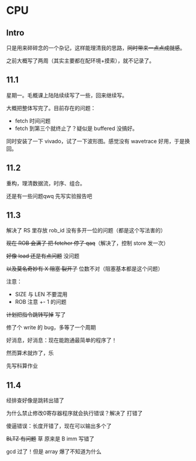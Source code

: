 # CPU

## Intro

只是用来碎碎念的一个杂记，这样能理清我的思路，~~同时带来一点点成就感~~。

之前大概写了两周（其实主要都在配环境+摸索），就不记录了。



## 11.1

星期一。毛概课上陆陆续续写了一些，回来继续写。

大概把整体写完了。目前存在的问题：

- fetch 时间问题
- fetch 到第三个就终止了？疑似是 buffered 没搞好。

同时安装了一下 vivado，试了一下波形图。感觉没有 wavetrace 好用，于是换回。



## 11.2

重构，理清数据流，时序、组合。

还是有一些问题qwq 先写实验报告吧



## 11.3

解决了 RS 里存放 rob_id 没有多开一位的问题（都是这个写法害的）

~~现在 ROB 会满了 把 fetcher 停了 qaq~~（解决了，控制 store 发一次）

~~好像 load 还是有点问题~~ 没问题

~~以及莫名奇妙有 X 阻塞 裂开了~~ 位数不对（阻塞基本都是这个问题）

注意：

- SIZE 与 LEN 不要混用
- ROB 注意 +- 1 的问题

~~计划把指令跳转写掉~~ 写了

修了个 write 的 bug，多等了一个周期

好消息，好消息：现在能跑通最简单的程序了！

然而算术就炸了，乐

先写科算作业



## 11.4

经排查好像是跳转出错了

为什么禁止修改0寄存器程序就会执行错误？解决了 打错了

傻逼错误：长度开错了，现在可以输出多个了

~~BLTZ 有问题~~ 草 原来是 B imm 写错了

gcd 过了！但是 array 爆了不知道为什么